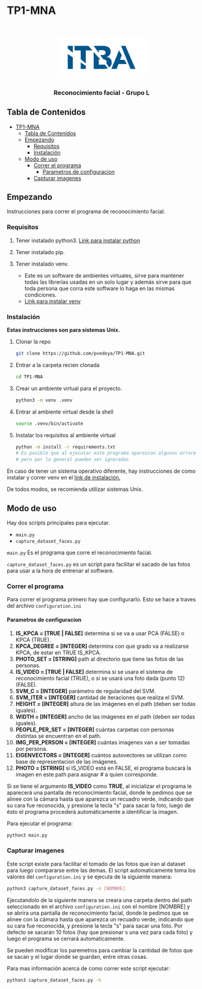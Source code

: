 # TP1-MNA

<br />
<p align="center">
  <a href="https://github.com/othneildrew/Best-README-Template">
    <img src="logo.png" alt="Logo" width="234" height="115">
  </a>

<h3 align="center">Reconocimiento facial - Grupo L</h3>

## Tabla de Contenidos

- [TP1-MNA](#tp1-mna)
  - [Tabla de Contenidos](#tabla-de-contenidos)
  - [Empezando](#empezando)
    - [Requisitos](#requisitos)
    - [Instalación](#instalación)
  - [Modo de uso](#modo-de-uso)
    - [Correr el programa](#correr-el-programa)
      - [Parametros de configuracion](#parametros-de-configuracion)
    - [Capturar imagenes](#capturar-imagenes)

## Empezando

Instrucciones para correr el programa de reconocimiento facial.
### Requisitos

1. Tener instalado python3. [Link para instalar python](https://www.python.org/downloads)
  
2. Tener instalado pip.

3. Tener instalado venv.
   - Este es un software de ambientes virtuales, sirve para mantener todas las librerias usadas en un solo lugar y además sirve para que toda persona que corra este software lo haga en las mismas condiciones.
   - [Link para instalar venv](https://packaging.python.org/guides/installing-using-pip-and-virtual-environments/)


### Instalación

**Estas instrucciones son para sistemas Unix.**

1. Clonar la repo

    ```sh
    git clone https://github.com/pvedoya/TP1-MNA.git
    ```

2. Entrar a la carpeta recien clonada

    ```sh
    cd TP1-MNA
    ```

3. Crear un ambiente virtual para el proyecto. 

    ```sh
    python3 -m venv .venv
    ```

4. Entrar al ambiente virtual desde la shell

    ```sh
    source .venv/bin/activate
    ```

5. Instalar los requisitos al ambiente virtual

    ```sh
    python -m install -r requirements.txt
    # Es posible que al ejecutar este programa aparezcan algunos errores
    # pero por lo general pueden ser ignorados
    ```

En caso de tener un sistema operativo diferente, hay instrucciones de como instalar y correr venv en el [link de instalación.](https://packaging.python.org/guides/installing-using-pip-and-virtual-environments/)

De todos modos, se recomienda utilizar sistemas Unix.

## Modo de uso

Hay dos scripts principales para ejecutar.

- `main.py`
- `capture_dataset_faces.py`

`main.py` Es el programa que corre el reconocimiento facial.

`capture_dataset_faces.py` es un script para facilitar el sacado de las fotos para usar a la hora de entrenar al software.

### Correr el programa

Para correr el programa primero hay que configurarlo. Esto se hace a traves del archivo `configuration.ini`

#### Parametros de configuracion

1. **IS_KPCA = [TRUE | FALSE]**  determina si se va a usar PCA (FALSE) o KPCA (TRUE).
2. **KPCA_DEGREE = [INTEGER]** determina con que grado va a realizarse KPCA, de estar en TRUE IS_KPCA.
3. **PHOTO_SET = [STRING]** path al directorio que tiene las fotos de las personas.
4. **IS_VIDEO = [TRUE | FALSE]** determina si se usara el sistema de reconocimiento facial (TRUE), o si se usará una foto dada (punto 12) (FALSE).
5. **SVM_C = [INTEGER]** parámetro de regularidad del SVM.
6. **SVM_ITER = [INTEGER]** cantidad de iteraciones que realiza el SVM.
7. **HEIGHT = [INTEGER]** altura de las imágenes en el path (deben ser todas iguales).
8. **WIDTH = [INTEGER]** ancho de las imágenes en el path (deben ser todas iguales).
9. **PEOPLE_PER_SET = [INTEGER]** cuántas carpetas con personas distintas se encuentran en el path.
10. **IMG_PER_PERSON = [INTEGER]** cuántas imagenes van a ser tomadas por persona.
11. **EIGENVECTORS = [INTEGER]** cuántos autovectores se utilizan como base de representacion de las imágenes.
12. **PHOTO = [STRING]** si IS_VIDEO está en FALSE, el programa buscará la imagen en este path para asignar # a quien corresponde.

Si se tiene el argumento **IS_VIDEO** como **TRUE**, al inicializar el programa le aparecerá una pantalla de reconocimiento facial, donde le pedimos que se alinee con la cámara hasta que aparezca un recuadro verde, indicando que su cara fue reconocida, y presione la tecla "s" para sacar la foto, luego de ésto el programa procederá automáticamente a identificar la imagen.

Para ejecutar el programa:

```sh
python3 main.py
```

### Capturar imagenes

Este script existe para facilitar el tomado de las fotos que iran al dataset para luego compararse entre las demas. El script automaticamente toma los valores del `configuration.ini` y se ejecuta de la siguiente manera:

```sh
python3 capture_dataset_faces.py -n [NOMBRE]
```

Ejecutandolo de la siguiente manera se creara una carpeta dentro del path seleccionado en el archivo `configuration.ini` con el nombre [NOMBRE] y se abrira una pantalla de reconocimiento facial, donde le pedimos que se alinee con la cámara hasta que aparezca un recuadro verde, indicando que su cara fue reconocida, y presione la tecla "s" para sacar una foto. Por defecto se sacarán 10 fotos (hay que presionar s una vez para cada foto) y luego el programa se cerrará automaticamente.

Se pueden modificar los paremetros para cambiar la cantidad de fotos que se sacan y el lugar donde se guardan, entre otras cosas.

Para mas información acerca de como correr este script ejecutar:

```sh
python3 capture_dataset_faces.py -h
```

